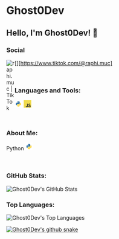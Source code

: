 # Ghost0Dev

## Hello, I'm Ghost0Dev! 👋

### Social 


[<img align="left" alt="raphi.muc | TikTok" width="22px" src="https://cdn.jsdelivr.net/npm/simple-icons@v3/icons/tiktok.svg" />][https://www.tiktok.com/@raphi.muc]

<br />

### Languages and Tools:

<code><img height="20" src="https://raw.githubusercontent.com/github/explore/80688e429a7d4ef2fca1e82350fe8e3517d3494d/topics/python/python.png"></code>
<code><img height="20" src="https://raw.githubusercontent.com/github/explore/80688e429a7d4ef2fca1e82350fe8e3517d3494d/topics/javascript/javascript.png"></code>


<br />

### About Me:
Python <code><img height="20" src="https://raw.githubusercontent.com/github/explore/80688e429a7d4ef2fca1e82350fe8e3517d3494d/topics/python/python.png"></code>


<br />

### GitHub Stats:

[<img align="left" src="https://github-readme-stats.vercel.app/api?username=ghost0dev&show_icons=true&theme=radical" alt="Ghost0Dev's GitHub Stats" />](https://github.com/ghost0dev)

<br />

### Top Languages:

[<img align="left" src="https://github-readme-stats.vercel.app/api/top-langs/?username=ghost0dev&layout=compact&theme=radical" alt="Ghost0Dev's Top Languages" />](https://github.com/ghost0dev)

<br />

[![Ghost0Dev's github snake](https://github.com/ghost0dev/ghost0dev/blob/output/github-contribution-grid-snake.svg)](https://github.com/ghost0dev/ghost0dev)

